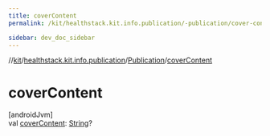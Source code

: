 ```yaml
---
title: coverContent
permalink: /kit/healthstack.kit.info.publication/-publication/cover-content.html

sidebar: dev_doc_sidebar
---
```

//[kit](../../../kit.html)/[healthstack.kit.info.publication](../index.html)/[Publication](index.html)/[coverContent](cover-content.html)



# coverContent



[androidJvm]\
val [coverContent](cover-content.html): [String](https://kotlinlang.org/api/latest/jvm/stdlib/kotlin/-string/index.html)?




